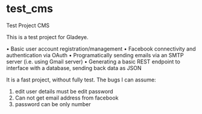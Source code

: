 test_cms
========

Test Project CMS

This is a test project for Gladeye.

• Basic user account registration/management
• Facebook connectivity and authentication via OAuth
• Programatically sending emails via an SMTP server (i.e. using Gmail server)
• Generating a basic REST endpoint to interface with a database, sending back data as JSON

It is a fast project, without fully test.
The bugs I can assume:
1. edit user details must be edit password
2. Can not get email address from facebook
3. password can be only number
